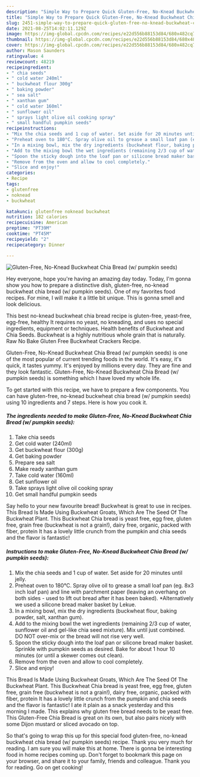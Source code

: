 ```yaml
---
description: "Simple Way to Prepare Quick Gluten-Free, No-Knead Buckwheat Chia Bread (w/ pumpkin seeds)"
title: "Simple Way to Prepare Quick Gluten-Free, No-Knead Buckwheat Chia Bread (w/ pumpkin seeds)"
slug: 2451-simple-way-to-prepare-quick-gluten-free-no-knead-buckwheat-chia-bread-w-pumpkin-seeds
date: 2021-08-25T14:02:11.129Z
image: https://img-global.cpcdn.com/recipes/e22d556b88153d84/680x482cq70/gluten-free-no-knead-buckwheat-chia-bread-w-pumpkin-seeds-recipe-main-photo.jpg
thumbnail: https://img-global.cpcdn.com/recipes/e22d556b88153d84/680x482cq70/gluten-free-no-knead-buckwheat-chia-bread-w-pumpkin-seeds-recipe-main-photo.jpg
cover: https://img-global.cpcdn.com/recipes/e22d556b88153d84/680x482cq70/gluten-free-no-knead-buckwheat-chia-bread-w-pumpkin-seeds-recipe-main-photo.jpg
author: Mason Saunders
ratingvalue: 4
reviewcount: 48219
recipeingredient:
- " chia seeds"
- " cold water 240ml"
- " buckwheat flour 300g"
- " baking powder"
- " sea salt"
- " xanthan gum"
- " cold water 160ml"
- " sunflower oil"
- " sprays light olive oil cooking spray"
- " small handful pumpkin seeds"
recipeinstructions:
- "Mix the chia seeds and 1 cup of water. Set aside for 20 minutes until jelly."
- "Preheat oven to 180°C. Spray olive oil to grease a small loaf pan (eg. 8x3 inch loaf pan) and line with parchment paper (leaving an overhang on both sides - used to lift out bread after it has been baked). *Alternatively we used a silicone bread maker basket by Lekue."
- "In a mixing bowl, mix the dry ingredients (buckwheat flour, baking powder, salt, xanthan gum)."
- "Add to the mixing bowl the wet ingredients (remaining 2/3 cup of water, sunflower oil and gel-like chia seed mixture). Mix until just combined. DO NOT over-mix or the bread will not rise very well."
- "Spoon the sticky dough into the loaf pan or silicone bread maker basket. Sprinkle with pumpkin seeds as desired. Bake for about 1 hour 10 minutes (or until a skewer comes out clean)."
- "Remove from the oven and allow to cool completely."
- "Slice and enjoy!"
categories:
- Recipe
tags:
- glutenfree
- noknead
- buckwheat

katakunci: glutenfree noknead buckwheat 
nutrition: 182 calories
recipecuisine: American
preptime: "PT39M"
cooktime: "PT45M"
recipeyield: "2"
recipecategory: Dinner

---
```



![Gluten-Free, No-Knead Buckwheat Chia Bread (w/ pumpkin seeds)](https://img-global.cpcdn.com/recipes/e22d556b88153d84/680x482cq70/gluten-free-no-knead-buckwheat-chia-bread-w-pumpkin-seeds-recipe-main-photo.jpg)

Hey everyone, hope you're having an amazing day today. Today, I'm gonna show you how to prepare a distinctive dish, gluten-free, no-knead buckwheat chia bread (w/ pumpkin seeds). One of my favorites food recipes. For mine, I will make it a little bit unique. This is gonna smell and look delicious.

This best no-knead buckwheat chia bread recipe is gluten-free, yeast-free, egg-free, healthy It requires no yeast, no kneading, and uses no special ingredients, equipment or techniques. Health benefits of Buckwheat and Chia Seeds. Buckwheat is a highly nutritious whole grain that is naturally. Raw No Bake Gluten Free Buckwheat Crackers Recipe.

Gluten-Free, No-Knead Buckwheat Chia Bread (w/ pumpkin seeds) is one of the most popular of current trending foods in the world. It's easy, it's quick, it tastes yummy. It's enjoyed by millions every day. They are fine and they look fantastic. Gluten-Free, No-Knead Buckwheat Chia Bread (w/ pumpkin seeds) is something which I have loved my whole life.


To get started with this recipe, we have to prepare a few components. You can have gluten-free, no-knead buckwheat chia bread (w/ pumpkin seeds) using 10 ingredients and 7 steps. Here is how you cook it.

<!--inarticleads1-->

##### The ingredients needed to make Gluten-Free, No-Knead Buckwheat Chia Bread (w/ pumpkin seeds):

1. Take  chia seeds
1. Get  cold water (240ml)
1. Get  buckwheat flour (300g)
1. Get  baking powder
1. Prepare  sea salt
1. Make ready  xanthan gum
1. Take  cold water (160ml)
1. Get  sunflower oil
1. Take  sprays light olive oil cooking spray
1. Get  small handful pumpkin seeds


Say hello to your new favourite bread! Buckwheat is great to use in recipes. This Bread Is Made Using Buckwheat Groats, Which Are The Seed Of The Buckwheat Plant. This Buckwheat Chia bread is yeast free, egg free, gluten free, grain free (buckwheat is not a grain!), dairy free, organic, packed with fiber, protein It has a lovely little crunch from the pumpkin and chia seeds and the flavor is fantastic! 

<!--inarticleads2-->

##### Instructions to make Gluten-Free, No-Knead Buckwheat Chia Bread (w/ pumpkin seeds):

1. Mix the chia seeds and 1 cup of water. Set aside for 20 minutes until jelly.
1. Preheat oven to 180°C. Spray olive oil to grease a small loaf pan (eg. 8x3 inch loaf pan) and line with parchment paper (leaving an overhang on both sides - used to lift out bread after it has been baked). *Alternatively we used a silicone bread maker basket by Lekue.
1. In a mixing bowl, mix the dry ingredients (buckwheat flour, baking powder, salt, xanthan gum).
1. Add to the mixing bowl the wet ingredients (remaining 2/3 cup of water, sunflower oil and gel-like chia seed mixture). Mix until just combined. DO NOT over-mix or the bread will not rise very well.
1. Spoon the sticky dough into the loaf pan or silicone bread maker basket. Sprinkle with pumpkin seeds as desired. Bake for about 1 hour 10 minutes (or until a skewer comes out clean).
1. Remove from the oven and allow to cool completely.
1. Slice and enjoy!


This Bread Is Made Using Buckwheat Groats, Which Are The Seed Of The Buckwheat Plant. This Buckwheat Chia bread is yeast free, egg free, gluten free, grain free (buckwheat is not a grain!), dairy free, organic, packed with fiber, protein It has a lovely little crunch from the pumpkin and chia seeds and the flavor is fantastic! I ate it plain as a snack yesterday and this morning I made. This explains why gluten free bread needs to be yeast free. This Gluten-Free Chia Bread is great on its own, but also pairs nicely with some Dijon mustard or sliced avocado on top. 

So that's going to wrap this up for this special food gluten-free, no-knead buckwheat chia bread (w/ pumpkin seeds) recipe. Thank you very much for reading. I am sure you will make this at home. There is gonna be interesting food in home recipes coming up. Don't forget to bookmark this page on your browser, and share it to your family, friends and colleague. Thank you for reading. Go on get cooking!
